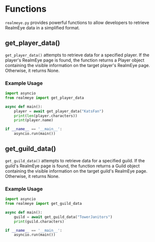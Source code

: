 # Functions

`realmeye.py` provides powerful functions to allow developers to retrieve RealmEye data in a simplified format.

## get_player_data()

`get_player_data()` attempts to retrieve data for a specified player. If the player's RealmEye page is found, the function returns a Player object containing the visible information on the target player's RealmEye page. Otherwise, it returns None.

### Example Usage

```py
import asyncio
from realmeye import get_player_data

async def main():
    player = await get_player_data("KatsFan")
    print(len(player.characters))
    print(player.name)

if __name__ == '__main__':
    asyncio.run(main())
```


## get_guild_data()

`get_guild_data()` attempts to retrieve data for a specified guild. If the guild's RealmEye page is found, the function returns a Guild object containing the visible information on the target guild's RealmEye page. Otherwise, it returns None.

### Example Usage

```py
import asyncio
from realmeye import get_guild_data

async def main():
    guild = await get_guild_data("TowerJanitors")
    print(guild.characters)

if __name__ == '__main__':
    asyncio.run(main())
```
